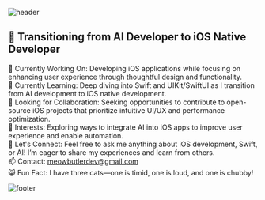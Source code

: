 ![header](https://capsule-render.vercel.app/api?type=venom&height=200&color=0:a18cd1,100:cd9cf2&text=Hi%20there👋&section=header&reversal=false&textBg=false&animation=twinkling&rotate=0&stroke=fbc2eb&strokeWidth=2&descSize=20&fontSize=70&fontAlignY=50&descAlignY=70)

## 🚀 Transitioning from AI Developer to iOS Native Developer

🔭 Currently Working On: Developing iOS applications while focusing on enhancing user experience through thoughtful design and functionality.  
🌱 Currently Learning: Deep diving into Swift and UIKit/SwiftUI as I transition from AI development to iOS native development.  
👯 Looking for Collaboration: Seeking opportunities to contribute to open-source iOS projects that prioritize intuitive UI/UX and performance optimization.  
🤔 Interests: Exploring ways to integrate AI into iOS apps to improve user experience and enable automation.  
💬 Let's Connect: Feel free to ask me anything about iOS development, Swift, or AI! I’m eager to share my experiences and learn from others.  
📫 Contact: meowbutlerdev@gmail.com  
😸 Fun Fact: I have three cats—one is timid, one is loud, and one is chubby!  

![footer](https://capsule-render.vercel.app/api?type=waving&height=200&color=0:a18cd1,100:cd9cf2&section=footer)

<!--
**vivaan-park/vivaan-park** is a ✨ _special_ ✨ repository because its `README.md` (this file) appears on your GitHub profile.

Here are some ideas to get you started:

- 🔭 I’m currently working on ...
- 🌱 I’m currently learning ...
- 👯 I’m looking to collaborate on ...
- 🤔 I’m looking for help with ...
- 💬 Ask me about ...
- 📫 How to reach me: ...
- 😄 Pronouns: ...
- ⚡ Fun fact: ...
-->
